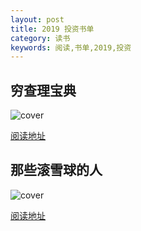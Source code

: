 ```yaml
---
layout: post
title: 2019 投资书单
category: 读书
keywords: 阅读,书单,2019,投资
---
```


## 穷查理宝典

![cover](https://caichangqi.github.io/images/chalimangge.jpg)

[阅读地址](https://book.douban.com/subject/5346110/)

## 那些滚雪球的人

![cover](https://caichangqi.github.io/images/s26998710.jpg)

[阅读地址](https://book.douban.com/subject/24852525/)

